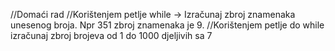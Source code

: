 //Domaći rad
//Korištenjem petlje while -> Izračunaj zbroj znamenaka unesenog broja. Npr 351 zbroj znamenaka je 9.
//Korištenjem petlje do while izračunaj zbroj brojeva od 1 do 1000 djeljivih sa 7

